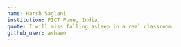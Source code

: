 ```yaml
---
name: Harsh Saglani
institution: PICT Pune, India.
quote: I will miss falling asleep in a real classroom.
github_user: ashawe
---
```


